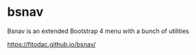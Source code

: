 # bsnav
Bsnav is an extended Bootstrap 4 menu with a bunch of utilities

https://fitodac.github.io/bsnav/
